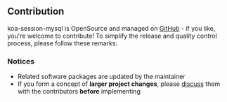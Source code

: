 Contribution
------------

koa-session-mysql is OpenSource and managed on [GitHub](https://github.com/) - if you like, you're welcome to contribute!
To simplify the release and quality control process, please follow these remarks:

### Notices ###
* Related software packages are updated by the maintainer
* If you form a concept of **larger project changes**, please [discuss]() them with the contributors **before** implementing